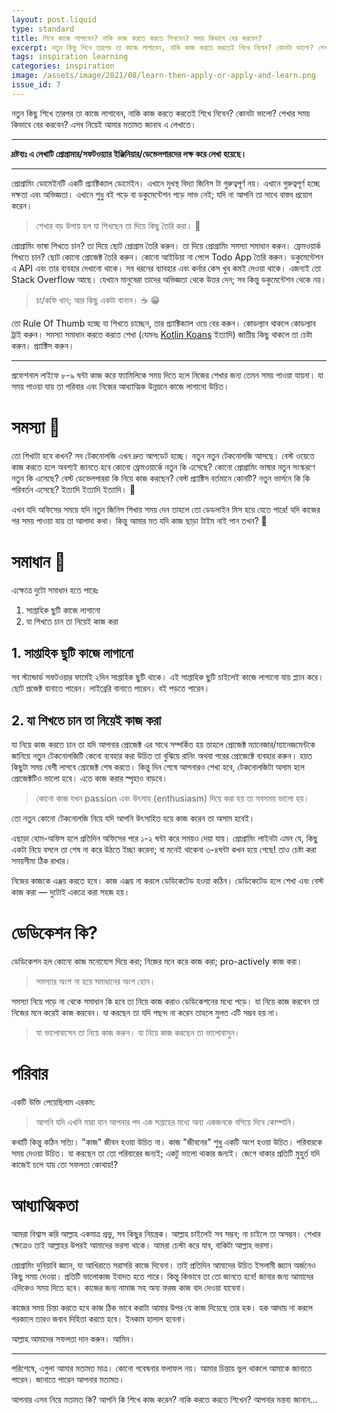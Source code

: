 ```yaml
---
layout: post.liquid
type: standard
title: শিখে কাজে লাগাবেন? নাকি কাজ করতে করতে শিখবেন? সময় কিভাবে বের করবেন?
excerpt: নতুন কিছু শিখে তারপর তা কাজে লাগাবেন, নাকি কাজ করতে করতেই শিখে নিবেন? কোনটা ভালো? শেখার সময় কিভাবে বের করবেন? এসব নিয়েই আমার মতামত জানাব এ লেখাতে।
tags: inspiration learning
categories: inspiration
image: /assets/image/2021/08/learn-then-apply-or-apply-and-learn.png
issue_id: 7
---
```


নতুন কিছু শিখে তারপর তা কাজে লাগাবেন, নাকি কাজ করতে করতেই শিখে নিবেন? কোনটা ভালো? শেখার সময় কিভাবে বের করবেন? এসব নিয়েই আমার মতামত জানাব এ লেখাতে।

---

**দ্রষ্টব্যঃ এ লেখাটি প্রোগ্রামার/সফটওয়্যার ইঞ্জিনিয়ার/ডেভেলপারদের লক্ষ করে লেখা হয়েছে।**

---

প্রোগ্রামিং ডোমেইনটি একটি প্র‍্যাক্টিক্যাল ডোমেইন। এখানে মুখস্থ বিদ্যা জিনিস টা গুরুত্বপূর্ণ নয়। এখানে গুরুত্বপূর্ণ হচ্ছে দক্ষতা এবং অভিজ্ঞতা। এখানে শুধু বই পড়ে বা ডকুমেন্টেশন পড়ে লাভ নেই; যদি না আপনি তা সাথে বাস্তব প্রয়োগ করেন।

> শেখার বড় উপায় হল যা শিখছেন তা দিয়ে কিছু তৈরি করা। 🚀

প্রোগ্রামিং ভাষা শিখতে চান? তা দিয়ে ছোট প্রোগ্রাম তৈরি করুন। তা দিয়ে প্রোগ্রামিং সমস্যা সমাধান করুন। ফ্রেমওয়ার্ক শিখতে চান? ছোট কোনো প্রোজেক্ট তৈরি করুন। কোনো আইডিয়া না পেলে Todo App তৈরি করুন। ডকুমেন্টেশন এ API এবং তার ব্যবহার দেখানো থাকে। সব ধরনের ব্যাবহার এবং কর্নার কেস খুব কমই দেওয়া থাকে। এজন্যই তো Stack Overflow আছে। যেখানে মানুষেরা তাদের অভিজ্ঞতা থেকে উত্তর দেন; সব কিন্তু ডকুমেন্টেশন থেকে নয়।

> চা/কফি খান; আর কিছু একটা বানান। ☕ 😁

তো Rule Of Thumb হচ্ছে যা শিখতে চাচ্ছেন, তার প্র‍্যাক্টিক্যাল ওয়ে বের করুন। কোডল্যাব থাকলে কোডল্যাব ট্রাই করুন। সমস্যা সমাধান করতে করতে শেখা (যেমনঃ [Kotlin Koans](https://kotlinlang.org/docs/koans.html) ইত্যাদি) জাতীয় কিছু থাকলে তা চেষ্টা করুন। প্র‍্যাক্টিস করুন।

---

প্রফেশনাল লাইফে ৮-৯ ঘন্টা কাজ করে ফ্যামিলিকে সময় দিতে হলে নিজের শেখার জন্য তেমন সময় পাওয়া যায়না। যা সময় পাওয়া যায় তা পরিবার এবং নিজের আধ্যাত্মিক উন্নয়নে কাজে লাগানো উচিত।

# সমস্যা 🐞

তো শিখাটা হবে কখন? সব টেকনোলজি এখন দ্রুত আপডেট হচ্ছে। নতুন নতুন টেকনোলজি আসছে। বেস্ট ওয়েতে কাজ করতে হলে অবশ্যই জানতে হবে কোনো ফ্রেমওয়ার্কে নতুন কি এসেছে? কোনো প্রোগ্রামিং ভাষার নতুন সংস্করণে নতুন কি এসেছে? বেস্ট ডেভেলপাররা কি নিয়ে কাজ করছেন? বেস্ট প্র‍্যাক্টিস বর্তমানে কোনটি? নতুন ভার্সনে কি কি পরিবর্তন এসেছে? ইত্যাদি ইত্যাদি ইত্যাদি। 🤯

এখন যদি অফিসের সময়ে যদি নতুন জিনিস শিখায় সময় দেন তাহলে তো ডেডলাইন মিস হয়ে যেতে পারে! যদি কাজের পর সময় পাওয়া যায় তা আলাদা কথা। কিন্তু আমার মত যদি কাজ ছাড়া টাইম নাই পান তখন? 🤔

# সমাধান 💊

এক্ষেত্রে দুটো সমাধান হতে পারেঃ

1. সাপ্তাহিক ছুটি কাজে লাগানো
2. যা শিখতে চান তা নিয়েই কাজ করা

## 1. সাপ্তাহিক ছুটি কাজে লাগানো

সব স্ট্যান্ডার্ড সফটওয়ার ফার্মেই ২দিন সাপ্তাহিক ছুটি থাকে। এই সাপ্তাহিক ছুটি চাইলেই কাজে লাগানো যায় প্ল্যান করে। ছোট প্রজেক্ট বানাতে পারেন। লাইব্রেরি বানাতে পারেন। বই পড়তে পারেন।

## 2. যা শিখতে চান তা নিয়েই কাজ করা

যা নিয়ে কাজ করতে চান তা যদি আপনার প্রোজেক্ট এর সাথে সম্পর্কিত হয় তাহলে প্রোজেক্ট ম্যানেজার/ম্যানেজমেন্টকে জানিয়ে নতুন টেকনোলজিটি কেনো ব্যবহার করা উচিত তা বুঝিয়ে রানিং অথবা পরের প্রোজেক্টে ব্যবহার করুন। হয়ত কিছুটা সময় বেশী লাগবে প্রোজেক্ট শেষ করতে। কিন্তু দিন শেষে আপনারও শেখা হবে, টেকনোলজিটা অসাম হলে প্রোজেক্টটিও ভালো হবে। এতে কাজ করার স্পৃহাও বাড়বে।

> কোনো কাজ যখন passion এবং উৎসাহ (enthusiasm) দিয়ে করা হয় তা সবসময় ভালো হয়।

তো নতুন কোনো টেকনোলজি নিয়ে যদি আপনি উৎসাহিত হয়ে কাজ করেন তা অসাম হবেই।

এছাড়া হোম-অফিস হলে প্রতিদিন অফিসের পরে ১-২ ঘন্টা করে সময়ও দেয়া যায়। প্রোগ্রামিং লাইনটা এমন যে, কিছু একটা নিয়ে বসলে তা শেষ না করে উঠতে ইচ্ছা করেনা; বা মনেই থাকেনা ৩-৪ঘন্টা কখন হয়ে গেছে! তাও চেষ্টা করা সময়সীমা ঠিক রাখার।

নিজের কাজকে এঞ্জয় করতে হবে। কাজ এঞ্জয় না করলে ডেডিকেটেড হওয়া কঠিন। ডেডিকেটেড হলে শেখা এবং বেস্ট কাজ করা — দুটোই একত্রে করা সহজ হয়।

# ডেডিকেশন কি?

ডেডিকেশন হল কোনো কাজ মনোযোগ দিয়ে করা; নিজের মনে করে কাজ করা; pro-actively কাজ করা।

> সমস্যার অংশ না হয়ে সমাধানের অংশ হোন।

সমস্যা নিয়ে পড়ে না থেকে সমাধান কি হবে তা নিয়ে কাজ করাও ডেডিকেশনের মধ্যে পড়ে। যা নিয়ে কাজ করবেন তা নিজের মনে করেই কাজ করবেন। যা করছেন তা যদি পছন্দ না করেন তাহলে মুলত এটি সম্ভব হয় না।

> যা ভালোবাসেন তা নিয়ে কাজ করুন। যা নিয়ে কাজ করছেন তা ভালোবাসুন।

# পরিবার

একটি উক্তি পেয়েছিলাম এরকম:

> আপনি যদি এখনি মারা যান আপনার পদ এক সপ্তাহের মধ্যে অন্য একজনকে বসিয়ে দিবে কোম্পানি।

কথাটি কিন্তু কঠিন সত্যি। "কাজ" জীবন হওয়া উচিত না। কাজ "জীবনের" শুধু একটি অংশ হওয়া উচিত। পরিবারকে সময় দেওয়া উচিত। যা করছেন তা তো পরিবারের জন্যই; একটু ভালো থাকার জন্যই। জেগে থাকার প্রতিটি মুহুর্ত যদি কাজেই চলে যায় তো সফলতা কোথায়!?

# আধ্যাত্মিকতা

আমরা বিশ্বাস করি আল্লাহ একমাত্র প্রভু, সব কিছুর নিয়ন্ত্রক। আল্লাহ চাইলেই সব সম্ভব; না চাইলে তা অসম্ভব। শেখার ক্ষেত্রেও তাই আল্লাহর উপরই আমাদের ভরসা থাকে। আমরা চেস্টা করে যাব, বাকিটা আল্লাহ ভরসা।

প্রোগ্রামিং দুনিয়াবি জ্ঞ্যান, যা আখিরাতে সরাসরি কাজে দিবেনা। তাই প্রতিদিন আমাদের উচিত ইসলামী জ্ঞ্যান অর্জনেও কিছু সময় দেওয়া। প্রতিটি ভালোকাজ ইবাদত হতে পারে। কিন্তু কিভাবে তা তো জানতে হবে! জানার জন্য আমাদের এদিকেও সময় দিতে হবে। কাজের জন্য নামাজ সহ অন্য ফরজ কাজ বাদ দেওয়া যাবেনা।

কাজের সময় চিন্তা করতে হবে কাজ ঠিক ভাবে করাটা আমার উপর যে কাজ দিয়েছে তার হক। হক আদায় না করলে পরকালে তারও জবাব দিহিতা করতে হবে। ইনকাম হালাল হবেনা।

আল্লাহ আমাদের সফলতা দান করুন। আমিন।

---

পরিশেষে, এগুলা আমার মতামত মাত্র। কোনো গবেষনার ফলাফল নয়। আমার চিন্তায় ভুল থাকলে আমাকে জানাতে পারেন। জানাতে পারেন আপনার মতামত।

আপনার এসব নিয়ে মতামত কি? আপনি কি শিখে কাজ করেন? নাকি করতে করতে শিখেন? আপনার মন্তব্য জানান...